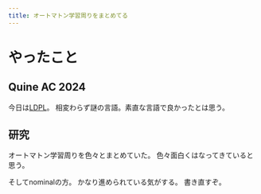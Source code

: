 ```yaml
---
title: オートマトン学習周りをまとめてる
---
```


# やったこと

## Quine AC 2024

今日は[LDPL](https://www.ldpl-lang.org)。
相変わらず謎の言語。素直な言語で良かったとは思う。

## 研究

オートマトン学習周りを色々とまとめていた。
色々面白くはなってきていると思う。

そしてnominalの方。
かなり進められている気がする。
書き直すぞ。
